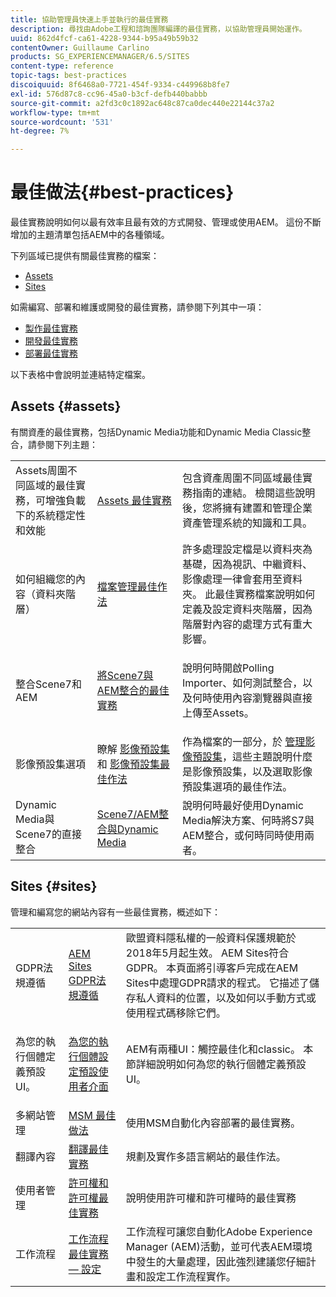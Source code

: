 ```yaml
---
title: 協助管理員快速上手並執行的最佳實務
description: 尋找由Adobe工程和諮詢團隊編譯的最佳實務，以協助管理員開始運作。
uuid: 862d4fcf-ca61-4228-9344-b95a49b59b32
contentOwner: Guillaume Carlino
products: SG_EXPERIENCEMANAGER/6.5/SITES
content-type: reference
topic-tags: best-practices
discoiquuid: 8f6468a0-7721-454f-9334-c449968b8fe7
exl-id: 576d87c8-cc96-45a0-b3cf-defb440babbb
source-git-commit: a2fd3c0c1892ac648c87ca0dec440e22144c37a2
workflow-type: tm+mt
source-wordcount: '531'
ht-degree: 7%

---
```


# 最佳做法{#best-practices}

最佳實務說明如何以最有效率且最有效的方式開發、管理或使用AEM。 這份不斷增加的主題清單包括AEM中的各種領域。

下列區域已提供有關最佳實務的檔案：

* [Assets](#assets)
* [Sites](#sites)

如需編寫、部署和維護或開發的最佳實務，請參閱下列其中一項：

* [製作最佳實務](/help/sites-authoring/best-practices.md)
* [開發最佳實務](/help/sites-developing/best-practices.md)
* [部署最佳實務](/help/sites-deploying/best-practices.md)

以下表格中會說明並連結特定檔案。

## Assets {#assets}

有關資產的最佳實務，包括Dynamic Media功能和Dynamic Media Classic整合，請參閱下列主題：

<table>
 <tbody>
  <tr>
   <td>Assets周圍不同區域的最佳實務，可增強負載下的系統穩定性和效能</td>
   <td><a href="/help/assets/best-practices-for-assets.md">Assets 最佳實務</a></td>
   <td>包含資產周圍不同區域最佳實務指南的連結。 檢閱這些說明後，您將擁有建置和管理企業資產管理系統的知識和工具。</td>
  </tr>
  <tr>
   <td>如何組織您的內容（資料夾階層）</td>
   <td><a href="/help/assets/organize-assets.md">檔案管理最佳作法</a></td>
   <td>許多處理設定檔是以資料夾為基礎，因為視訊、中繼資料、影像處理一律會套用至資料夾。 此最佳實務檔案說明如何定義及設定資料夾階層，因為階層對內容的處理方式有重大影響。 </td>
  </tr>
  <tr>
   <td>整合Scene7和AEM</td>
   <td><a href="/help/sites-administering/scene7.md#best-practices-for-integrating-scene-with-aem">將Scene7與AEM整合的最佳實務</a></td>
   <td><p>說明何時開啟Polling Importer、如何測試整合，以及何時使用內容瀏覽器與直接上傳至Assets。</p> </td>
  </tr>
  <tr>
   <td>影像預設集選項</td>
   <td>瞭解 <a href="/help/assets/managing-image-presets.md#understanding-image-presets">影像預設集</a> 和 <a href="/help/assets/managing-image-presets.md#image-preset-options">影像預設集最佳作法</a></td>
   <td>作為檔案的一部分，於 <a href="/help/assets/managing-image-presets.md">管理影像預設集</a>，這些主題說明什麼是影像預設集，以及選取影像預設集選項的最佳作法。</td>
  </tr>
  <tr>
   <td>Dynamic Media與Scene7的直接整合</td>
   <td><a href="/help/sites-administering/scene7.md#aem-scene-integration-versus-dynamic-media">Scene7/AEM整合與Dynamic Media</a></td>
   <td>說明何時最好使用Dynamic Media解決方案、何時將S7與AEM整合，或何時同時使用兩者。</td>
  </tr>
 </tbody>
</table>

## Sites {#sites}

管理和編寫您的網站內容有一些最佳實務，概述如下：

<table>
 <tbody>
  <tr>
   <td>GDPR法規遵循</td>
   <td><a href="/help/sites-administering/gdpr-compliance-sites.md">AEM Sites GDPR法規遵循</a></td>
   <td>歐盟資料隱私權的一般資料保護規範於2018年5月起生效。 AEM Sites符合GDPR。 本頁面將引導客戶完成在AEM Sites中處理GDPR請求的程式。 它描述了儲存私人資料的位置，以及如何以手動方式或使用程式碼移除它們。</td>
  </tr>
  <tr>
   <td>為您的執行個體定義預設UI。</td>
   <td><p><a href="/help/sites-authoring/select-ui.md#configuring-the-default-ui-for-your-instance">為您的執行個體設定預設使用者介面</a></p> </td>
   <td>AEM有兩種UI：觸控最佳化和classic。 本節詳細說明如何為您的執行個體定義預設UI。</td>
  </tr>
  <tr>
   <td>多網站管理</td>
   <td><a href="/help/sites-administering/msm-best-practices.md">MSM 最佳做法</a></td>
   <td>使用MSM自動化內容部署的最佳實務。 </td>
  </tr>
  <tr>
   <td>翻譯內容</td>
   <td><a href="/help/sites-administering/tc-bp.md">翻譯最佳實務</a></td>
   <td>規劃及實作多語言網站的最佳作法。</td>
  </tr>
  <tr>
   <td>使用者管理</td>
   <td><a href="/help/sites-administering/security.md#best-practices">許可權和許可權最佳實務</a></td>
   <td>說明使用許可權和許可權時的最佳實務 </td>
  </tr>
  <tr>
   <td>工作流程</td>
   <td><a href="/help/sites-developing/workflows-best-practices.md#configuration">工作流程最佳實務 — 設定</a></td>
   <td>工作流程可讓您自動化Adobe Experience Manager (AEM)活動，並可代表AEM環境中發生的大量處理，因此強烈建議您仔細計畫和設定工作流程實作。</td>
  </tr>
 </tbody>
</table>
